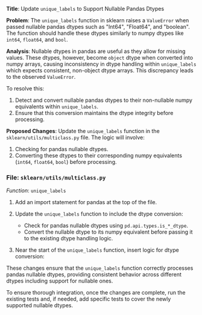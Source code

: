 **Title**: Update `unique_labels` to Support Nullable Pandas Dtypes

**Problem**:
The `unique_labels` function in sklearn raises a `ValueError` when passed nullable pandas dtypes such as "Int64", "Float64", and "boolean". The function should handle these dtypes similarly to numpy dtypes like `int64`, `float64`, and `bool`.

**Analysis**:
Nullable dtypes in pandas are useful as they allow for missing values. These dtypes, however, become `object` dtype when converted into numpy arrays, causing inconsistency in dtype handling within `unique_labels` which expects consistent, non-object dtype arrays. This discrepancy leads to the observed `ValueError`.

To resolve this:
1. Detect and convert nullable pandas dtypes to their non-nullable numpy equivalents within `unique_labels`.
2. Ensure that this conversion maintains the dtype integrity before processing.

**Proposed Changes**:
Update the `unique_labels` function in the `sklearn/utils/multiclass.py` file. The logic will involve:
1. Checking for pandas nullable dtypes.
2. Converting these dtypes to their corresponding numpy equivalents (`int64`, `float64`, `bool`) before processing.

### File: `sklearn/utils/multiclass.py`

*Function*: `unique_labels`

1. Add an import statement for pandas at the top of the file.
   

2. Update the `unique_labels` function to include the dtype conversion:
   - Check for pandas nullable dtypes using `pd.api.types.is_*_dtype`.
   - Convert the nullable dtype to its numpy equivalent before passing it to the existing dtype handling logic.

3. Near the start of the `unique_labels` function, insert logic for dtype conversion:
   

These changes ensure that the `unique_labels` function correctly processes pandas nullable dtypes, providing consistent behavior across different dtypes including support for nullable ones.

To ensure thorough integration, once the changes are complete, run the existing tests and, if needed, add specific tests to cover the newly supported nullable dtypes.